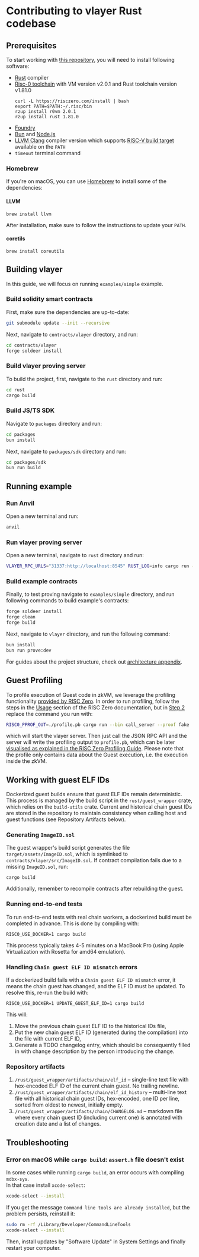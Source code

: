 # Contributing to vlayer Rust codebase

## Prerequisites

To start working with [this repository](https://github.com/vlayer-xyz/vlayer), you will need to install following software:

- [Rust](https://www.rust-lang.org/tools/install) compiler
- [Risc-0 toolchain](https://dev.risczero.com/api/zkvm/quickstart) with VM version v2.0.1 and Rust toolchain version v1.81.0
  ```
  curl -L https://risczero.com/install | bash
  export PATH=$PATH:~/.risc/bin
  rzup install r0vm 2.0.1
  rzup install rust 1.81.0
  ```
- [Foundry](https://book.getfoundry.sh/getting-started/installation)
- [Bun](https://bun.sh) and [Node.js](https://nodejs.org)
- [LLVM Clang](https://clang.llvm.org/) compiler version which supports [RISC-V build target](https://llvm.org/docs/RISCVUsage.html) available on the `PATH`
- `timeout` terminal command

### Homebrew

If you're on macOS, you can use [Homebrew](https://brew.sh/) to install some of the dependencies:

#### LLVM
```
brew install llvm
```
After installation, make sure to follow the instructions to update your `PATH`.

#### coretils
```
brew install coreutils
```

## Building vlayer
 
In this guide, we will focus on running `examples/simple` example.

### Build solidity smart contracts

First, make sure the dependencies are up-to-date:

```sh
git submodule update --init --recursive
```

Next, navigate to `contracts/vlayer` directory, and run:

```sh
cd contracts/vlayer
forge soldeer install
```

###  Build vlayer proving server

To build the project, first, navigate to the `rust` directory and run:

```sh
cd rust
cargo build
```

### Build JS/TS SDK

Navigate to `packages` directory and run:

```sh
cd packages
bun install
```

Next, navigate to `packages/sdk` directory and run:

```sh
cd packages/sdk
bun run build
```

## Running example


### Run Anvil

Open a new terminal and run:

```sh
anvil
```

### Run vlayer proving server

Open a new terminal, navigate to `rust` directory and run:

```sh
VLAYER_RPC_URLS="31337:http://localhost:8545" RUST_LOG=info cargo run --bin call_server
```

### Build example contracts

Finally, to test proving navigate to `examples/simple` directory, and run following commands to build example's contracts: 

```sh
forge soldeer install
forge clean 
forge build
```

Next, navigate to `vlayer` directory, and run the following command:

```sh
bun install 
bun run prove:dev
``` 

For guides about the project structure, check out [architecture appendix](/appendix/architecture/overview.html).

## Guest Profiling

To profile execution of Guest code in zkVM, we leverage the profiling functionality [provided by RISC Zero](https://dev.risczero.com/api/zkvm/profiling). In order to run profiling, follow the steps in the [Usage](https://dev.risczero.com/api/zkvm/profiling#usage) section of the RISC Zero documentation, but in [Step 2](https://dev.risczero.com/api/zkvm/profiling#step-2-running) replace the command you run with:

```sh
RISC0_PPROF_OUT=./profile.pb cargo run --bin call_server --proof fake
```

which will start the vlayer server. Then just call the JSON RPC API and the server will write the profiling output to `profile.pb`, which can be later [visualised as explained in the RISC Zero Profiling Guide](https://dev.risczero.com/api/zkvm/profiling#step-3-visualization). Please note that the profile only contains data about the Guest execution, i.e. the execution inside the zkVM.

## Working with guest ELF IDs

Dockerized guest builds ensure that guest ELF IDs remain deterministic. This process is managed by the build script in the `rust/guest_wrapper` crate, which relies on the `build-utils` crate. Current and historical chain guest IDs are stored in the repository to maintain consistency when calling host and guest functions (see Repository Artifacts below).

### Generating `ImageID.sol`

The guest wrapper's build script generates the file `target/assets/ImageID.sol`, which is symlinked to `contracts/vlayer/src/ImageID.sol`.
If contract compilation fails due to a missing `ImageID.sol`, run:

    cargo build

Additionally, remember to recompile contracts after rebuilding the guest.

### Running end-to-end tests

To run end-to-end tests with real chain workers, a dockerized build must be completed in advance. This is done by compiling with:

    RISC0_USE_DOCKER=1 cargo build

This process typically takes 4-5 minutes on a MacBook Pro (using Apple Virtualization with Rosetta for amd64 emulation).

### Handling `Chain guest ELF ID mismatch` errors

If a dockerized build fails with a `Chain guest ELF ID mismatch` error, it means the chain guest has changed, and the ELF ID must be updated. To resolve this, re-run the build with:

    RISC0_USE_DOCKER=1 UPDATE_GUEST_ELF_ID=1 cargo build

This will:
  1. Move the previous chain guest ELF ID to the historical IDs file,
  2. Put the new chain guest ELF ID (generated during the compilation) into the file with current ELF ID,
  3. Generate a TODO changelog entry, which should be consequently filled in with change description by the person introducing the change.

### Repository artifacts

  1. `/rust/guest_wrapper/artifacts/chain/elf_id`  – single-line text file with hex-encoded ELF ID of the current chain guest. No trailing newline.
  2. `/rust/guest_wrapper/artifacts/chain/elf_id_history` – multi-line text file with all historical chain guest IDs, hex-encoded, one ID per line, sorted from oldest to newest, initially empty.
  3. `/rust/guest_wrapper/artifacts/chain/CHANGELOG.md` – markdown file where every chain guest ID (including current one) is annotated with creation date and a list of changes.

## Troubleshooting

### Error on macOS while `cargo build`: `assert.h` file doesn't exist

In some cases while running `cargo build`, an error occurs with compiling `mdbx-sys`.  
In that case install `xcode-select`:
``` sh
xcode-select --install
```
If you get the message `Command line tools are already installed`, but the problem persists, reinstall it:
``` sh
sudo rm -rf /Library/Developer/CommandLineTools
xcode-select --install
```
Then, install updates by "Software Update" in System Settings and finally restart your computer.
